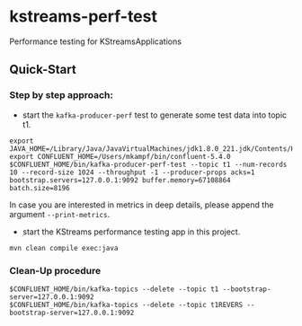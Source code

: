 # kstreams-perf-test
Performance testing for KStreamsApplications

## Quick-Start

### Step by step approach:

+ start the `kafka-producer-perf` test to generate some test data into topic t1.

```
export JAVA_HOME=/Library/Java/JavaVirtualMachines/jdk1.8.0_221.jdk/Contents/Home
export CONFLUENT_HOME=/Users/mkampf/bin/confluent-5.4.0
$CONFLUENT_HOME/bin/kafka-producer-perf-test --topic t1 --num-records 10 --record-size 1024 --throughput -1 --producer-props acks=1 bootstrap.servers=127.0.0.1:9092 buffer.memory=67108864 batch.size=8196
```
In case you are interested in metrics in deep details, please append the argument `--print-metrics`.

+  start the KStreams performance testing app in this project.

```
mvn clean compile exec:java
```

### Clean-Up procedure

```
$CONFLUENT_HOME/bin/kafka-topics --delete --topic t1 --bootstrap-server=127.0.0.1:9092
$CONFLUENT_HOME/bin/kafka-topics --delete --topic t1REVERS --bootstrap-server=127.0.0.1:9092
```


